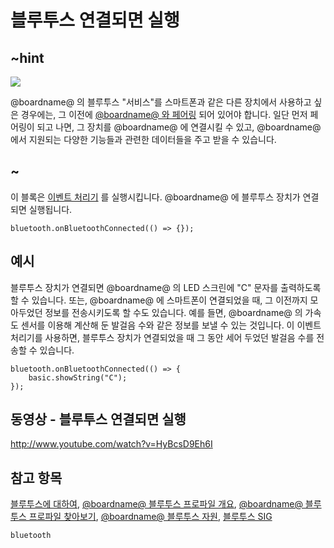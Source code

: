 # 블루투스 연결되면 실행

## ~hint

![](/static/bluetooth/Bluetooth_SIG.png)

@boardname@ 의 블루투스 "서비스"를 스마트폰과 같은 다른 장치에서 사용하고 싶은 경우에는, 그 이전에 [@boardname@ 와 페어링](/reference/bluetooth/bluetooth-pairing) 되어 있어야 합니다. 일단 먼저 페어링이 되고 나면, 그 장치를 @boardname@ 에 연결시킬 수 있고, @boardname@ 에서 지원되는 다양한 기능들과 관련한 데이터들을 주고 받을 수 있습니다.

## ~

이 블록은 [이벤트 처리기](/reference/event-handler) 를 실행시킵니다. @boardname@ 에 블루투스 장치가 연결되면 실행됩니다.

```sig
bluetooth.onBluetoothConnected(() => {});
```

## 예시

블루투스 장치가 연결되면 @boardname@ 의 LED 스크린에 "C" 문자를 출력하도록 할 수 있습니다. 또는, @boardname@ 에 스마트폰이 연결되었을 때, 그 이전까지 모아두었던 정보를 전송시키도록 할 수도 있습니다. 예를 들면, @boardname@ 의 가속도 센서를 이용해 계산해 둔 발걸음 수와 같은 정보를 보낼 수 있는 것입니다. 이 이벤트 처리기를 사용하면, 블루투스 장치가 연결되었을 때 그 동안 세어 두었던 발걸음 수를 전송할 수 있습니다.

```blocks
bluetooth.onBluetoothConnected(() => {
    basic.showString("C");
});
```

## 동영상 - 블루투스 연결되면 실행

http://www.youtube.com/watch?v=HyBcsD9Eh6I

## 참고 항목

[블루투스에 대하여](/reference/bluetooth/about-bluetooth), [@boardname@ 블루투스 프로파일 개요](http://lancaster-university.github.io/microbit-docs/ble/profile/), [@boardname@ 블루투스 프로파일 찾아보기](http://lancaster-university.github.io/microbit-docs/resources/bluetooth/microbit-profile-V1.9-Level-2.pdf), [@boardname@ 블루투스 자원](http://bluetooth-mdw.blogspot.co.uk/p/bbc-microbit.html), [블루투스 SIG](https://www.bluetooth.com)

```package
bluetooth
```